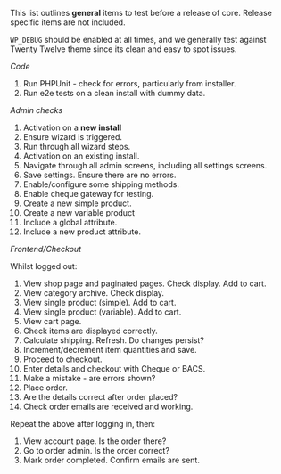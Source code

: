This list outlines **general** items to test before a release of core. Release specific items are not included.

`WP_DEBUG` should be enabled at all times, and we generally test against Twenty Twelve theme since its clean and easy to spot issues.

_Code_

1. Run PHPUnit - check for errors, particularly from installer.
2. Run e2e tests on a clean install with dummy data.


_Admin checks_

1. Activation on a **new install**
  1. Ensure wizard is triggered.
  2. Run through all wizard steps.
2. Activation on an existing install.
3. Navigate through all admin screens, including all settings screens.
4. Save settings. Ensure there are no errors.
5. Enable/configure some shipping methods.
6. Enable cheque gateway for testing.
7. Create a new simple product.
8. Create a new variable product
  1. Include a global attribute.
  2. Include a new product attribute.

_Frontend/Checkout_

Whilst logged out:

1. View shop page and paginated pages. Check display. Add to cart.
2. View category archive. Check display.
3. View single product (simple). Add to cart.
4. View single product (variable). Add to cart.
5. View cart page.
  1. Check items are displayed correctly.
  2. Calculate shipping. Refresh. Do changes persist?
  3. Increment/decrement item quantities and save.
  4. Proceed to checkout.
6. Enter details and checkout with Cheque or BACS.
  1. Make a mistake - are errors shown?
  2. Place order.
  3. Are the details correct after order placed?
  4. Check order emails are received and working.

Repeat the above after logging in, then:

1. View account page. Is the order there?
2. Go to order admin. Is the order correct?
3. Mark order completed. Confirm emails are sent.